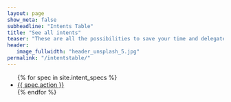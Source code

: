 ```yaml
---
layout: page
show_meta: false
subheadline: "Intents Table"
title: "See all intents"
teaser: "These are all the possibilities to save your time and delegate to other apps."
header:
   image_fullwidth: "header_unsplash_5.jpg"
permalink: "/intentstable/"
---
```

<ul>
    {% for spec in site.intent_specs %}
    <li><a href="{{ site.url }}/action/{{ spec.action }}">{{ spec.action }}</a></li>
    {% endfor %}
</ul>
